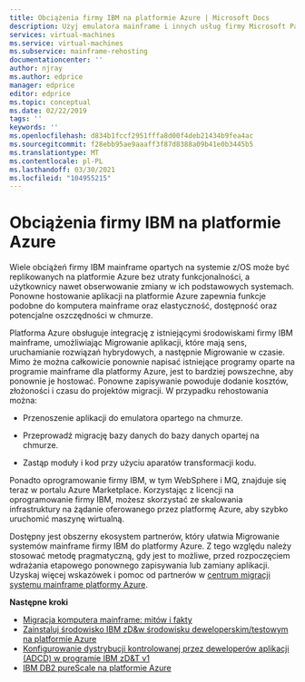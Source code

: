 ```yaml
---
title: Obciążenia firmy IBM na platformie Azure | Microsoft Docs
description: Użyj emulatora mainframe i innych usług firmy Microsoft Partners do przetestowania obciążeń firmy IBM z/OS przy użyciu Microsoft Azure.
services: virtual-machines
ms.service: virtual-machines
ms.subservice: mainframe-rehosting
documentationcenter: ''
author: njray
ms.author: edprice
manager: edprice
editor: edprice
ms.topic: conceptual
ms.date: 02/22/2019
tags: ''
keywords: ''
ms.openlocfilehash: d834b1fccf2951fffa8d00f4deb21434b9fea4ac
ms.sourcegitcommit: f28ebb95ae9aaaff3f87d8388a09b41e0b3445b5
ms.translationtype: MT
ms.contentlocale: pl-PL
ms.lasthandoff: 03/30/2021
ms.locfileid: "104955215"
---
```

# <a name="ibm-workloads-on-azure"></a>Obciążenia firmy IBM na platformie Azure

Wiele obciążeń firmy IBM mainframe opartych na systemie z/OS może być replikowanych na platformie Azure bez utraty funkcjonalności, a użytkownicy nawet obserwowanie zmiany w ich podstawowych systemach. Ponowne hostowanie aplikacji na platformie Azure zapewnia funkcje podobne do komputera mainframe oraz elastyczność, dostępność oraz potencjalne oszczędności w chmurze.

Platforma Azure obsługuje integrację z istniejącymi środowiskami firmy IBM mainframe, umożliwiając Migrowanie aplikacji, które mają sens, uruchamianie rozwiązań hybrydowych, a następnie Migrowanie w czasie. Mimo że można całkowicie ponownie napisać istniejące programy oparte na programie mainframe dla platformy Azure, jest to bardziej powszechne, aby ponownie je hostować. Ponowne zapisywanie powoduje dodanie kosztów, złożoności i czasu do projektów migracji. W przypadku rehostowania można:

- Przenoszenie aplikacji do emulatora opartego na chmurze.

- Przeprowadź migrację bazy danych do bazy danych opartej na chmurze.

- Zastąp moduły i kod przy użyciu aparatów transformacji kodu.

Ponadto oprogramowanie firmy IBM, w tym WebSphere i MQ, znajduje się teraz w portalu Azure Marketplace. Korzystając z licencji na oprogramowanie firmy IBM, możesz skorzystać ze skalowania infrastruktury na żądanie oferowanego przez platformę Azure, aby szybko uruchomić maszynę wirtualną.

Dostępny jest obszerny ekosystem partnerów, który ułatwia Migrowanie systemów mainframe firmy IBM do platformy Azure. Z tego względu należy stosować metodę pragmatyczną, gdy jest to możliwe, przed rozpoczęciem wdrażania etapowego ponownego zapisywania lub zamiany aplikacji. Uzyskaj więcej wskazówek i pomoc od partnerów w [centrum migracji systemu mainframe platformy Azure](https://azure.microsoft.com/migration/mainframe/).

**Następne kroki**

- [Migracja komputera mainframe: mitów i fakty](/azure/architecture/cloud-adoption/infrastructure/mainframe-migration/myths-and-facts)
- [Zainstaluj środowisko IBM zD&w środowisku deweloperskim/testowym na platformie Azure](./install-ibm-z-environment.md)
- [Konfigurowanie dystrybucji kontrolowanej przez deweloperów aplikacji (ADCD) w programie IBM zD&T v1](./demo.md)
- [IBM DB2 pureScale na platformie Azure](ibm-db2-purescale-azure.md)
